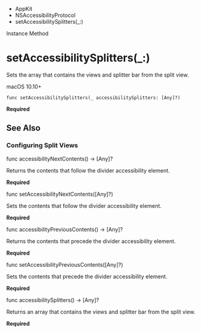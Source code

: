 

- AppKit
- NSAccessibilityProtocol
-  setAccessibilitySplitters(\_:) 

Instance Method

# setAccessibilitySplitters(\_:)

Sets the array that contains the views and splitter bar from the split view.

macOS 10.10+

``` source
func setAccessibilitySplitters(_ accessibilitySplitters: [Any]?)
```

**Required**

## See Also

### Configuring Split Views

func accessibilityNextContents() -> [Any]?

Returns the contents that follow the divider accessibility element.

**Required**

func setAccessibilityNextContents([Any]?)

Sets the contents that follow the divider accessibility element.

**Required**

func accessibilityPreviousContents() -> [Any]?

Returns the contents that precede the divider accessibility element.

**Required**

func setAccessibilityPreviousContents([Any]?)

Sets the contents that precede the divider accessibility element.

**Required**

func accessibilitySplitters() -> [Any]?

Returns an array that contains the views and splitter bar from the split view.

**Required**

